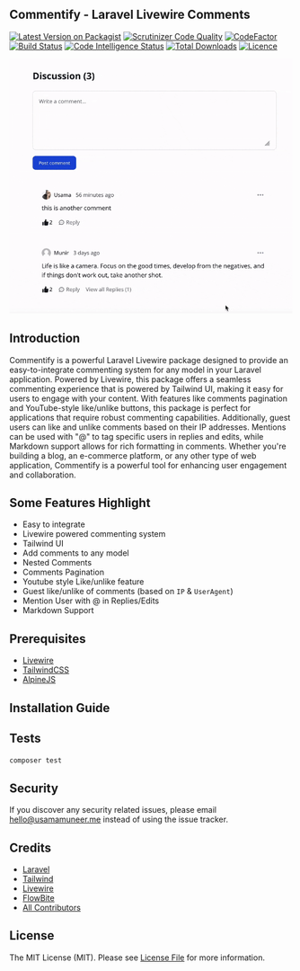 ## Commentify - Laravel Livewire Comments

[![Latest Version on Packagist](https://img.shields.io/packagist/v/usamamuneerchaudhary/commentify?style=flat-square&g)](https://packagist.org/packages/usamamuneerchaudhary/commentify)
[![Scrutinizer Code Quality](https://scrutinizer-ci.com/g/usamamuneerchaudhary/commentify/badges/quality-score.png?b=main)](https://scrutinizer-ci.com/g/usamamuneerchaudhary/commentify/?branch=main)
[![CodeFactor](https://www.codefactor.io/repository/github/usamamuneerchaudhary/commentify/badge)](https://www.codefactor.io/repository/github/usamamuneerchaudhary/commentify)
[![Build Status](https://scrutinizer-ci.com/g/usamamuneerchaudhary/commentify/badges/build.png?b=main)](https://scrutinizer-ci.com/g/usamamuneerchaudhary/commentify/build-status/main)
[![Code Intelligence Status](https://scrutinizer-ci.com/g/usamamuneerchaudhary/commentify/badges/code-intelligence.svg?b=main)](https://scrutinizer-ci.com/code-intelligence)
[![Total Downloads](https://img.shields.io/packagist/dt/usamamuneerchaudhary/commentify?style=flat-square)](https://packagist.org/packages/usamamuneerchaudhary/commentify)
[![Licence](https://img.shields.io/packagist/l/usamamuneerchaudhary/commentify?style=flat-square)](https://github.com/usamamuneerchaudhary/commentify/blob/HEAD/LICENSE.md)

![commentify](public/images/commentify.gif)

## Introduction

Commentify is a powerful Laravel Livewire package designed to provide an easy-to-integrate commenting system for any
model in your Laravel application. Powered by Livewire, this package offers a seamless commenting experience that is
powered by Tailwind UI, making it easy for users to engage with your content. With features like comments pagination
and YouTube-style like/unlike buttons, this package is perfect for applications that require robust commenting
capabilities. Additionally, guest users can like and unlike comments based on their IP addresses. Mentions can be
used with "@" to tag specific users in replies and edits, while Markdown support allows for rich formatting in
comments. Whether you're building a blog, an e-commerce platform, or any other type of web application, Commentify is a
powerful tool for enhancing user engagement and collaboration.

## Some Features Highlight

- Easy to integrate
- Livewire powered commenting system
- Tailwind UI
- Add comments to any model
- Nested Comments
- Comments Pagination
- Youtube style Like/unlike feature
- Guest like/unlike of comments (based on `IP` & `UserAgent`)
- Mention User with @ in Replies/Edits
- Markdown Support

## Prerequisites

- [Livewire](https://laravel-livewire.com/docs/2.x/installation)
- [TailwindCSS](https://tailwindcss.com/)
- [AlpineJS](https://alpinejs.dev/essentials/installation)

## Installation Guide

## Tests

`composer test`

## Security

If you discover any security related issues, please email hello@usamamuneer.me instead of using the issue tracker.

## Credits

- [Laravel](https://laravel.com)
- [Tailwind](https://tailwindcss.com/)
- [Livewire](https://laravel-livewire.com/)
- [FlowBite](https://flowbite.com)
- [All Contributors](https://github.com/usamamuneerchaudhary/commentify/graphs/contributors)

## License

The MIT License (MIT). Please see [License File](LICENSE.md) for more information.


